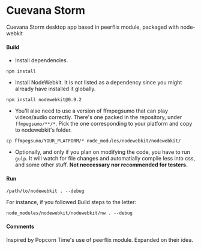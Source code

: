 # Cuevana Storm

Cuevana Storm desktop app based in peerflix module, packaged with node-webkit

#### Build

- Install dependencies.

`npm install`

- Install NodeWebkit. It is not listed as a dependency since you might already have installed it globally.

`npm install nodewebkit@0.9.2`

- You'll also need to use a version of ffmpegsumo that can play videos/audio correctly. There's one packed in the repository, under `ffmpegsumo/**/*`. Pick the one corresponding to your platform and copy to nodewebkit's folder.

`cp ffmpegsumo/YOUR_PLATFORM/* node_modules/nodewebkit/nodewebkit/`

- Optionally, and only if you plan on modifying the code, you have to run `gulp`. It will watch for file changes and automatially compile less into css, and some other stuff. **Not neccessary nor recommended for testers.**

#### Run

`/path/to/nodewebkit . --debug`

For instance, if you followed Build steps to the letter:

`node_modules/nodewebkit/nodewebkit/nw . --debug`

#### Comments

Inspired by Popcorn Time's use of peerflix module. Expanded on their idea.

